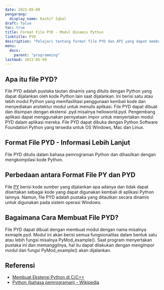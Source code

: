 ```yaml
---
date: 2022-05-09
pengarang:
  display_name: Kashif Iqbal
draft: false
toc: true
title: Format File PYD - Modul Dinamis Python
linktitle: PYD
description: "Pelajari tentang format file PYD dan API yang dapat membuat dan membuka file PYD."
menu:
  docs:
    parent: "programming"
lastmod: 2022-05-09
---
```


## Apa itu file PYD?

File PYD adalah pustaka tautan dinamis yang ditulis dengan Python yang dapat dijalankan oleh kode Python lain saat dijalankan. Ini berisi satu atau lebih modul Python yang memfasilitasi penggunaan kembali kode dan menyediakan arsitektur modul untuk menulis aplikasi. File PYD dapat dibuat dan disimpan dengan ekstensi .pyd misalnya helloworld.pyd. Pengembang aplikasi dapat menggunakan pernyataan impor untuk menyertakan modul PYD dalam aplikasi mereka. File PYD dapat dibuka dengan Python Software Foundation Python yang tersedia untuk OS Windows, Mac dan Linux.

## Format File PYD - Informasi Lebih Lanjut

File PYD ditulis dalam bahasa pemrograman Python dan dihasilkan dengan mengkompilasi kode Python.

## Perbedaan antara Format File PY dan PYD

File [PY](/id/programming/py/) berisi kode sumber yang dijalankan apa adanya dan tidak dapat disertakan sebagai kode yang dapat digunakan kembali di aplikasi Python lainnya. Namun, file PYD adalah pustaka yang ditautkan secara dinamis untuk digunakan pada sistem operasi Windows.

## Bagaimana Cara Membuat File PYD?

File PYD dapat dibuat dengan membuat modul dengan nama misalnya exmaple.pyd. Modul ini akan berisi semua fungsionalitas dalam bentuk satu atau lebih fungsi misalnya PyMod_example(). Saat program menyertakan pustaka ini dan memanggilnya, hal itu dapat dilakukan dengan mengimpor modul dan fungsi PyMod_example() akan dijalankan.

## Referensi ##

* [Membuat Ekstensi Python di C/C++](https://sebsauvage.net/python/mingw.html)
* [Python (bahasa pemrograman) - Wikipedia](https://en.wikipedia.org/wiki/Python_(programming_language))

